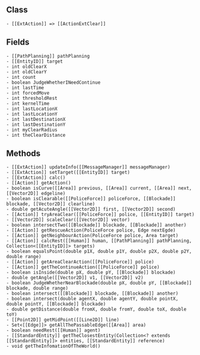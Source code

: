 ## Class
	- [[ExtAction]] => [[ActionExtClear]]
## Fields
	- [[PathPlanning]] pathPlanning
	- [[EntityID]] target
	- int oldClearX
	- int oldClearY
	- int count
	- boolean JudgeWhetherINeedContinue
	- int lastTime
	- int forcedMove
	- int thresholdRest
	- int kernelTime
	- int lastLocationX
	- int lastLocationY
	- int lastDestinationX
	- int lastDestinationY
	- int myClearRadius
	- int theClearDistance
## Methods
	- [[ExtAction]] updateInfo([[MessageManager]] messageManager)
	- [[ExtAction]] setTarget([[EntityID]] target)
	- [[ExtAction]] calc()
	- [[Action]] getAction()
	- boolean isCurve([[Area]] previous, [[Area]] current, [[Area]] next, [[Vector2D]] edgeline)
	- boolean isClearable([[PoliceForce]] policeForce, [[Blockade]] blockade, [[Vector2D]] clearline)
	- double getAcuteAngle([[Vector2D]] first, [[Vector2D]] second)
	- [[Action]] tryAreaClear([[PoliceForce]] police, [[EntityID]] target)
	- [[Vector2D]] scaleClear([[Vector2D]] vector)
	- boolean intersectTwo([[Blockade]] blockade, [[Blockade]] another)
	- [[Action]] getRescueAction(PoliceForce police, Edge nextEgde)
	- [[Action]] getNeighbourAction(PoliceForce police, Area target)
	- [[Action]] calcRest([[Human]] human, [[PathPlanning]] pathPlanning, Collection<[[EntityID]]> targets)
	- boolean equalsPoint(double p1X, double p1Y, double p2X, double p2Y, double range)
	- [[Action]] getAreaClearAction([[PoliceForce]] police)
	- [[Action]] getTheContinueAction([[PoliceForce]] police)
	- boolean isInside(double pX, double pY, [[Blockade]] blockade)
	- double getAngle([[Vector2D]] v1, [[Vector2D]] v2)
	- boolean JudgeWhetherNearBlockade(double pX, double pY, [[Blockade]] blockade, double range)
	- boolean intersect([[Blockade]] blockade, [[Blockade]] another)
	- boolean intersect(double agentX, double agentY, double pointX, double pointY, [[Blockade]] blockade)
	- double getDistance(double fromX, double fromY, double toX, double toY)
	- [[Point2D]] getMidPoint([[Line2D]] line)
	- Set<[[Edge]]> getAllThePassableEdge([[Area]] area)
	- boolean needRest([[Human]] agent)
	- [[StandardEntity]] getTheClosestEntity(Collection<? extends [[StandardEntity]]> entities, [[StandardEntity]] reference)
	- void getTheInfomationOfTheWorld()